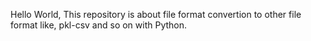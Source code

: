 Hello World, This repository is about file format convertion to other file format like, pkl-csv and so on with Python.
